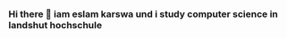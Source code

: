 ### Hi there 👋 iam eslam karswa und i study computer science in landshut hochschule 


<!--
**eslamkk/eslamkk** is a ✨ _special_ ✨ repository because its `README.md` (this file) appears on your GitHub profile.

Here are some ideas to get you started:

- 🔭 I’m currently study in landshut hochschule
- 🌱 I’m currently learning computer science
- 👯 I’m looking to collaborate on all thing related computer science 
- 🤔 I’m looking for help with all thing related computer science 
- 💬 Ask me about anything all thing related computer science 

